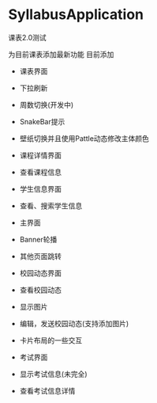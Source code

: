 # SyllabusApplication
课表2.0测试

为目前课表添加最新功能
目前添加
 - 课表界面
  - 下拉刷新
  - 周数切换(开发中)
  - SnakeBar提示
  - 壁纸切换并且使用Pattle动态修改主体颜色

 - 课程详情界面
  - 查看课程信息

 - 学生信息界面
  - 查看、搜索学生信息

 - 主界面
  - Banner轮播
  - 其他页面跳转

 - 校园动态界面
  - 查看校园动态
  - 显示图片
  - 编辑，发送校园动态(支持添加图片)
  - 卡片布局的一些交互

 - 考试界面
  - 显示考试信息(未完全)
  - 查看考试信息详情